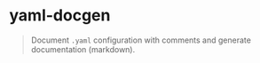 # yaml-docgen

> Document `.yaml` configuration with comments and generate documentation (markdown).

